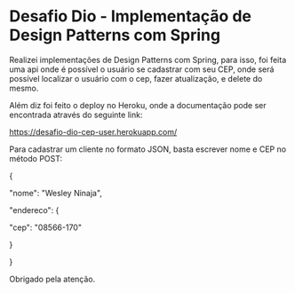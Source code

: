 # Desafio Dio - Implementação de Design Patterns com Spring

Realizei implementações de Design Patterns com Spring, para isso, foi feita uma api onde é possível o usuário se cadastrar com seu CEP, onde será possível localizar o usuário com o cep, fazer atualização, e delete do mesmo. 



Além diz foi feito o deploy no Heroku, onde a documentação pode ser encontrada através do seguinte link:

https://desafio-dio-cep-user.herokuapp.com/



Para cadastrar um cliente no formato JSON, basta escrever nome e CEP no método POST:

{

 "nome": "Wesley Ninaja",

 "endereco": {

  "cep": "08566-170"

 }

}



Obrigado pela atenção.
